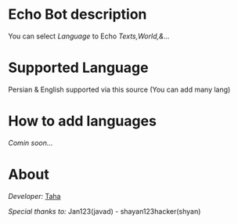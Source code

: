 # Echo Bot description

You can select *Language* to Echo _Texts,World,&..._

# Supported Language

Persian & English supported via this source (You can add many lang)

# How to add languages

*Comin soon...*

# About

*Developer:* [Taha](https://telegram.me/PokerTg)

*Special thanks to:* Jan123(javad) - shayan123hacker(shyan)

